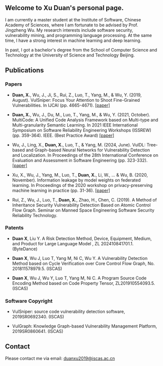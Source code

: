 ## Welcome to Xu Duan's personal page. 
I am currently a master student at the Institute of Software, Chinese Academy of Sciences, where I am fortunate to be advised by Prof. Jingzheng Wu. My research interests include software security, vulnerability mining, and programming language processing. At the same time, I have a strong interest in machine learning and deep learning. 

In past, I got a bachelor's degree from the School of Computer Science and Technology at the University of Science and Technology Beijing.

## Publications
### Papers
- **Duan, X.**, Wu, J., Ji, S., Rui, Z., Luo, T., Yang, M., & Wu, Y. (2019, August). VulSniper: Focus Your Attention to Shoot Fine-Grained Vulnerabilities. In IJCAI (pp. 4665-4671). [\[paper\]](https://dl.acm.org/doi/abs/10.5555/3367471.3367692)

- **Duan, X.**, Wu, J., Du, M., Luo, T., Yang, M., & Wu, Y. (2021, October). MultiCode: A Unified Code Analysis Framework based on Multi-type and Multi-granularity Semantic Learning. In 2021 IEEE International Symposium on Software Reliability Engineering Workshops (ISSREW) (pp. 359-364). IEEE. (Best Practice Award) [\[paper\]](https://ieeexplore.ieee.org/abstract/document/9700202)

- Wu, J., Ling, X., **Duan, X.**, Luo, T., & Yang, M. (2024, June). VulDL: Tree-based and Graph-based Neural Networks for Vulnerability Detection and Localization. In Proceedings of the 28th International Conference on Evaluation and Assessment in Software Engineering (pp. 323-332). [\[paper\]](https://dl.acm.org/doi/10.1145/3661167.3661211)

- Xu, X., Wu, J., Yang, M., Luo, T., **Duan, X.**, Li, W., ... & Wu, B. (2020, November). Information leakage by model weights on federated learning. In Proceedings of the 2020 workshop on privacy-preserving machine learning in practice (pp. 31-36). [\[paper\]](https://dl.acm.org/doi/10.1145/3411501.3419423)

- Rui, Z., Wu, J., Luo, T., **Duan, X.**, Zhao, H., Chen, C. (2019). A Method of Inheritance Security Vulnerability Detection Based on Atomic Control Flow Graph. Seminar on Manned Space Engineering Software Security Reliability Technology.

### Patents
- **Duan X**, Liu Y. A Risk Detection Method, Device, Equipment, Medium, and Product for Large Language Model
, ZL 202410841701.1. (ByteDance)

- **Duan X**, Wu J, Luo T, Yang M, Ni C, Wu Y. A Vulnerability Detection Method based on Cycle Verification over Core Control Flow Graph, No. 201811578979.5. (ISCAS)

- **Duan X**, Wu J, Wu Y, Luo T, Yang M, Ni C. A Program Source Code Encoding Method based on Code Property Tensor, ZL201910554093.5. (ISCAS) 

### Software Copyright
- VulSniper: source code vulnerability detection software, 2019SR0692340. (ISCAS)

- VulGraph: Knowledge Graph-based Vulnerability Management Platform, 2019SR0860641. (ISCAS)

## Contact
Please contact me via email: duanxu2019@iscas.ac.cn
